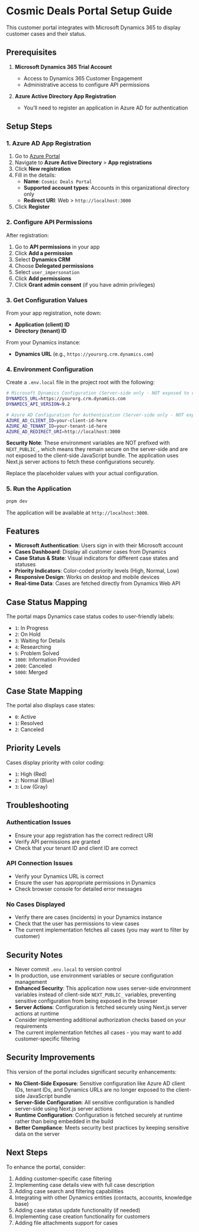 # Cosmic Deals Portal Setup Guide

This customer portal integrates with Microsoft Dynamics 365 to display customer cases and their status.

## Prerequisites

1. **Microsoft Dynamics 365 Trial Account**

   - Access to Dynamics 365 Customer Engagement
   - Administrative access to configure API permissions

2. **Azure Active Directory App Registration**
   - You'll need to register an application in Azure AD for authentication

## Setup Steps

### 1. Azure AD App Registration

1. Go to [Azure Portal](https://portal.azure.com)
2. Navigate to **Azure Active Directory** > **App registrations**
3. Click **New registration**
4. Fill in the details:
   - **Name**: `Cosmic Deals Portal`
   - **Supported account types**: Accounts in this organizational directory only
   - **Redirect URI**: Web > `http://localhost:3000`
5. Click **Register**

### 2. Configure API Permissions

After registration:

1. Go to **API permissions** in your app
2. Click **Add a permission**
3. Select **Dynamics CRM**
4. Choose **Delegated permissions**
5. Select `user_impersonation`
6. Click **Add permissions**
7. Click **Grant admin consent** (if you have admin privileges)

### 3. Get Configuration Values

From your app registration, note down:

- **Application (client) ID**
- **Directory (tenant) ID**

From your Dynamics instance:

- **Dynamics URL** (e.g., `https://yourorg.crm.dynamics.com`)

### 4. Environment Configuration

Create a `.env.local` file in the project root with the following:

```bash
# Microsoft Dynamics Configuration (Server-side only - NOT exposed to client)
DYNAMICS_URL=https://yourorg.crm.dynamics.com
DYNAMICS_API_VERSION=9.2

# Azure AD Configuration for Authentication (Server-side only - NOT exposed to client)
AZURE_AD_CLIENT_ID=your-client-id-here
AZURE_AD_TENANT_ID=your-tenant-id-here
AZURE_AD_REDIRECT_URI=http://localhost:3000
```

**Security Note**: These environment variables are NOT prefixed with `NEXT_PUBLIC_`, which means they remain secure on the server-side and are not exposed to the client-side JavaScript bundle. The application uses Next.js server actions to fetch these configurations securely.

Replace the placeholder values with your actual configuration.

### 5. Run the Application

```bash
pnpm dev
```

The application will be available at `http://localhost:3000`.

## Features

- **Microsoft Authentication**: Users sign in with their Microsoft account
- **Cases Dashboard**: Display all customer cases from Dynamics
- **Case Status & State**: Visual indicators for different case states and statuses
- **Priority Indicators**: Color-coded priority levels (High, Normal, Low)
- **Responsive Design**: Works on desktop and mobile devices
- **Real-time Data**: Cases are fetched directly from Dynamics Web API

## Case Status Mapping

The portal maps Dynamics case status codes to user-friendly labels:

- `1`: In Progress
- `2`: On Hold
- `3`: Waiting for Details
- `4`: Researching
- `5`: Problem Solved
- `1000`: Information Provided
- `2000`: Canceled
- `5000`: Merged

## Case State Mapping

The portal also displays case states:

- `0`: Active
- `1`: Resolved
- `2`: Canceled

## Priority Levels

Cases display priority with color coding:

- `1`: High (Red)
- `2`: Normal (Blue)
- `3`: Low (Gray)

## Troubleshooting

### Authentication Issues

- Ensure your app registration has the correct redirect URI
- Verify API permissions are granted
- Check that your tenant ID and client ID are correct

### API Connection Issues

- Verify your Dynamics URL is correct
- Ensure the user has appropriate permissions in Dynamics
- Check browser console for detailed error messages

### No Cases Displayed

- Verify there are cases (incidents) in your Dynamics instance
- Check that the user has permissions to view cases
- The current implementation fetches all cases (you may want to filter by customer)

## Security Notes

- Never commit `.env.local` to version control
- In production, use environment variables or secure configuration management
- **Enhanced Security**: This application now uses server-side environment variables instead of client-side `NEXT_PUBLIC_` variables, preventing sensitive configuration from being exposed in the browser
- **Server Actions**: Configuration is fetched securely using Next.js server actions at runtime
- Consider implementing additional authorization checks based on your requirements
- The current implementation fetches all cases - you may want to add customer-specific filtering

## Security Improvements

This version of the portal includes significant security enhancements:

- **No Client-Side Exposure**: Sensitive configuration like Azure AD client IDs, tenant IDs, and Dynamics URLs are no longer exposed to the client-side JavaScript bundle
- **Server-Side Configuration**: All sensitive configuration is handled server-side using Next.js server actions
- **Runtime Configuration**: Configuration is fetched securely at runtime rather than being embedded in the build
- **Better Compliance**: Meets security best practices by keeping sensitive data on the server

## Next Steps

To enhance the portal, consider:

1. Adding customer-specific case filtering
2. Implementing case details view with full case description
3. Adding case search and filtering capabilities
4. Integrating with other Dynamics entities (contacts, accounts, knowledge base)
5. Adding case status update functionality (if needed)
6. Implementing case creation functionality for customers
7. Adding file attachments support for cases
